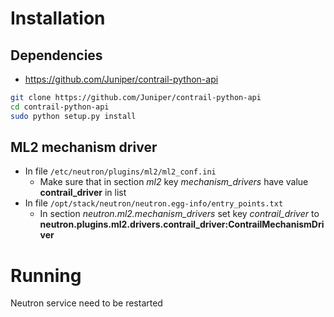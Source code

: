 Installation
============

Dependencies
------------
* https://github.com/Juniper/contrail-python-api
```bash
git clone https://github.com/Juniper/contrail-python-api
cd contrail-python-api
sudo python setup.py install
```

ML2 mechanism driver
--------------------
* In file `/etc/neutron/plugins/ml2/ml2_conf.ini`
	* Make sure that in section *ml2* key *mechanism_drivers* have value **contrail_driver** in list
* In file `/opt/stack/neutron/neutron.egg-info/entry_points.txt`
	* In section *neutron.ml2.mechanism_drivers* set key *contrail_driver* to **neutron.plugins.ml2.drivers.contrail_driver:ContrailMechanismDriver**

Running
=======
Neutron service need to be restarted
